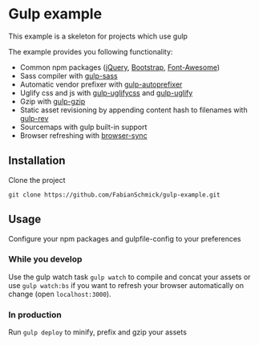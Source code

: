 Gulp example
===========

This example is a skeleton for projects which use gulp 

The example provides you following functionality:
- Common npm packages ([jQuery](https://www.npmjs.com/package/jquery), [Bootstrap](https://www.npmjs.com/package/bootstrap), [Font-Awesome](https://www.npmjs.com/package/font-awesome))
- Sass compiler with [gulp-sass](https://www.npmjs.com/package/gulp-sass)
- Automatic vendor prefixer with [gulp-autoprefixer](https://www.npmjs.com/package/gulp-autoprefixer)
- Uglify css and js with [gulp-uglifycss](https://www.npmjs.com/package/gulp-uglifycss) and [gulp-uglify](https://www.npmjs.com/package/gulp-uglify)
- Gzip with [gulp-gzip](https://www.npmjs.com/package/gulp-gzip)
- Static asset revisioning by appending content hash to filenames with [gulp-rev](https://github.com/sindresorhus/gulp-rev)
- Sourcemaps with gulp built-in support
- Browser refreshing with [browser-sync](https://www.npmjs.com/package/browser-sync)


## Installation

Clone the project
```
git clone https://github.com/FabianSchmick/gulp-example.git
```

## Usage

Configure your npm packages and gulpfile-config to your preferences

### While you develop
Use the gulp watch task ``gulp watch`` to compile and concat your assets or use ``gulp watch:bs`` if you want to refresh your browser automatically on change (open ``localhost:3000``).

### In production
Run ``gulp deploy`` to minify, prefix and gzip your assets
